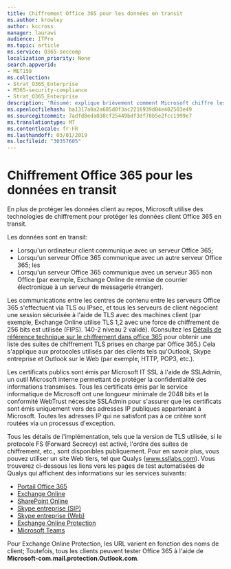 ```yaml
---
title: Chiffrement Office 365 pour les données en transit
ms.author: krowley
author: kccross
manager: laurawi
audience: ITPro
ms.topic: article
ms.service: O365-seccomp
localization_priority: None
search.appverid:
- MET150
ms.collection:
- Strat_O365_Enterprise
- M365-security-compliance
- Strat_O365_Enterprise
description: 'Résumé: explique brièvement comment Microsoft chiffre les données en transit.'
ms.openlocfilehash: ba1317a0a2a685d0f3ac2216939d04e402503e49
ms.sourcegitcommit: 7adfd8eda038cf25449bdf3df78b5e2fcc1999e7
ms.translationtype: MT
ms.contentlocale: fr-FR
ms.lasthandoff: 03/01/2019
ms.locfileid: "30357605"
---
```

# <a name="office-365-encryption-for-data-in-transit"></a>Chiffrement Office 365 pour les données en transit

En plus de protéger les données client au repos, Microsoft utilise des technologies de chiffrement pour protéger les données client Office 365 en transit. 

Les données sont en transit:

- Lorsqu'un ordinateur client communique avec un serveur Office 365;
- Lorsqu'un serveur Office 365 communique avec un autre serveur Office 365; les
- Lorsqu'un serveur Office 365 communique avec un serveur 365 non Office (par exemple, Exchange Online de remise de courrier électronique à un serveur de messagerie étranger).

Les communications entre les centres de contenu entre les serveurs Office 365 s'effectuent via TLS ou IPsec, et tous les serveurs de client négocient une session sécurisée à l'aide de TLS avec des machines client (par exemple, Exchange Online utilise TLS 1,2 avec une force de chiffrement de 256 bits est utilisée (FIPS). 140-2 niveau 2 validé). (Consultez les [Détails de référence technique sur le chiffrement dans office 365](https://support.office.com/article/Technical-reference-details-about-encryption-in-Office-365-862CBE93-4268-4EF9-BA79-277545ECF221) pour obtenir une liste des suites de chiffrement TLS prises en charge par Office 365.) Cela s'applique aux protocoles utilisés par des clients tels qu'Outlook, Skype entreprise et Outlook sur le Web (par exemple, HTTP, POP3, etc.).

Les certificats publics sont émis par Microsoft IT SSL à l'aide de SSLAdmin, un outil Microsoft interne permettant de protéger la confidentialité des informations transmises. Tous les certificats émis par le service informatique de Microsoft ont une longueur minimale de 2048 [](http://www.webtrust.org/homepage-documents/item70372.pdf) bits et la conformité WebTrust nécessite SSLAdmin pour s'assurer que les certificats sont émis uniquement vers des adresses IP publiques appartenant à Microsoft. Toutes les adresses IP qui ne satisfont pas à ce critère sont routées via un processus d'exception.

Tous les détails de l'implémentation, tels que la version de TLS utilisée, si le protocole FS (Forward Secrecy) est activé, l'ordre des suites de chiffrement, etc., sont disponibles publiquement. Pour en savoir plus, vous pouvez utiliser un site Web tiers, tel que Qualys (www.ssllabs.com). Vous trouverez ci-dessous les liens vers les pages de test automatisées de Qualys qui affichent des informations sur les services suivants:

- [Portail Office 365](https://www.ssllabs.com/ssltest/analyze.html?d=portal.office.com&hideResults=on)
- [Exchange Online](https://www.ssllabs.com/ssltest/analyze.html?d=outlook.office365.com&hideResults=on)
- [SharePoint Online](https://www.ssllabs.com/ssltest/analyze.html?d=microsoft-my.sharepoint.com&hideResults=on)
- [Skype entreprise (SIP)](https://www.ssllabs.com/ssltest/analyze.html?d=sipdir.online.lync.com)
- [Skype entreprise (Web)](https://www.ssllabs.com/ssltest/analyze.html?d=webdir.online.lync.com&hideResults=on)
- [Exchange Online Protection](https://ssl-tools.net/mailservers/microsoft-com.mail.protection.outlook.com)
- [Microsoft Teams](https://www.ssllabs.com/ssltest/analyze.html?d=teams.microsoft.com&latest)

Pour Exchange Online Protection, les URL varient en fonction des noms de client; Toutefois, tous les clients peuvent tester Office 365 à l'aide de **Microsoft-com.mail.protection.Outlook.com**.
